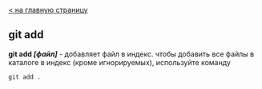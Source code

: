[< на главную страницу](./readme.md)

## git add
**git add *[файл]*** - добавляет файл в индекс.
чтобы добавить все файлы в каталоге в индекс (кроме 
игнорируемых), используйте команду 


``` bash= 
git add . 
```